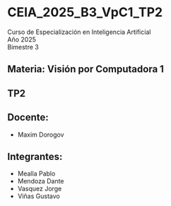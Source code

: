 # CEIA_2025_B3_VpC1_TP2

Curso de Especialización en Inteligencia Artificial  
Año 2025  
Bimestre 3  

## Materia: Visión por Computadora 1  

## TP2

## Docente:
* Maxim Dorogov

## Integrantes:
* Mealla Pablo
* Mendoza Dante
* Vasquez Jorge
* Viñas Gustavo
